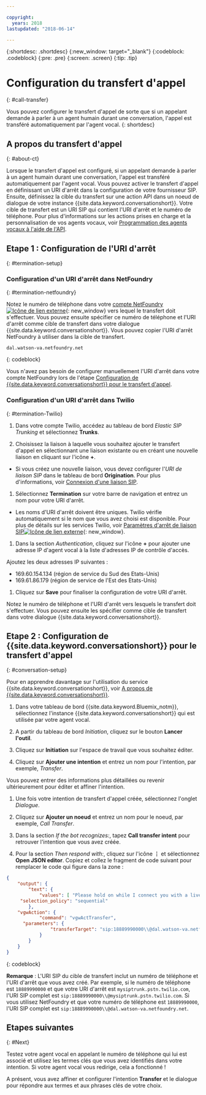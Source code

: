 ```yaml
---

copyright:
  years: 2018
lastupdated: "2018-06-14"

---
```


{:shortdesc: .shortdesc}
{:new_window: target="_blank"}
{:codeblock: .codeblock}
{:pre: .pre}
{:screen: .screen}
{:tip: .tip}


# Configuration du transfert d'appel
{: #call-transfer}

Vous pouvez configurer le transfert d'appel de sorte que si un appelant demande à parler à un agent humain durant une conversation, l'appel est transféré automatiquement par l'agent vocal.
{: shortdesc}

## A propos du transfert d'appel
{: #about-ct}

Lorsque le transfert d'appel est configuré, si un appelant demande à parler à un agent humain durant une conversation, l'appel est transféré automatiquement par l'agent vocal. Vous pouvez activer le transfert d'appel en définissant un URI d'arrêt dans la configuration de votre fournisseur SIP. Ensuite, définissez la cible du transfert sur une action API dans un noeud de dialogue de votre instance {{site.data.keyword.conversationshort}}. Votre cible de transfert est un URI SIP qui contient l'URI d'arrêt et le numéro de téléphone. Pour plus d'informations sur les actions prises en charge et la personnalisation de vos agents vocaux, voir [Programmation des agents vocaux à l'aide de l'API](api.html).

## Etape 1 : Configuration de l'URI d'arrêt
{: #termination-setup}

### Configuration d'un URI d'arrêt dans NetFoundry
{: #termination-netfoundry}

Notez le numéro de téléphone dans votre [compte NetFoundry![Icône de lien externe](../../icons/launch-glyph.svg "Icône de lien extern")](https://watson.netfoundry.io/watson-login){: new_window} vers lequel le transfert doit s'effectuer. Vous pouvez ensuite spécifier ce numéro de téléphone et l'URI d'arrêt comme cible de transfert dans votre dialogue {{site.data.keyword.conversationshort}}. Vous pouvez copier l'URI d'arrêt NetFoundry à utiliser dans la cible de transfert. 

```
dal.watson-va.netfoundry.net
```
{: codeblock}

Vous n'avez pas besoin de configurer manuellement l'URI d'arrêt dans votre compte NetFoundry lors de l'étape [Configuration de {{site.data.keyword.conversationshort}} pour le transfert d'appel](#conversation-setup).

### Configuration d'un URI d'arrêt dans Twilio
{: #termination-Twilio}

1. Dans votre compte Twilio, accédez au tableau de bord _Elastic SIP Trunking_ et sélectionnez **Trunks**.

1. Choisissez la liaison à laquelle vous souhaitez ajouter le transfert d'appel en sélectionnant une liaison existante ou en créant une nouvelle liaison en cliquant sur l'icône **+**.

  * Si vous créez une nouvelle liaison, vous devez configurer l'_URI de liaison SIP_ dans le tableau de bord **Origination**.  Pour plus d'informations, voir [Connexion d'une liaison SIP](connect-SIP.html).

1. Sélectionnez **Termination** sur votre barre de navigation et entrez un nom pour votre URI d'arrêt.

  * Les noms d'URI d'arrêt doivent être uniques. Twilio vérifie automatiquement si le nom que vous avez choisi est disponible. Pour plus de détails sur les services Twilio, voir [Paramètres d'arrêt de liaison SIP![Icône de lien externe](../../icons/launch-glyph.svg "Icône de lien externe")](https://www.twilio.com/docs/api/sip-trunking/getting-started#termination){: new_window}. 

1. Dans la section _Authentication_, cliquez sur l'icône **+** pour ajouter une adresse IP d'agent vocal à la liste d'adresses IP de contrôle d'accès.

  Ajoutez les deux adresses IP suivantes :
   * 169.60.154.134 (région de service du Sud des Etats-Unis)
   * 169.61.86.179 (région de service de l'Est des Etats-Unis)

1. Cliquez sur **Save** pour finaliser la configuration de votre URI d'arrêt.

Notez le numéro de téléphone et l'URI d'arrêt vers lesquels le transfert doit s'effectuer. Vous pouvez ensuite les spécifier comme cible de transfert dans votre dialogue {{site.data.keyword.conversationshort}}.


## Etape 2 : Configuration de {{site.data.keyword.conversationshort}} pour le transfert d'appel
{: #conversation-setup}

Pour en apprendre davantage sur l'utilisation du service {{site.data.keyword.conversationshort}}, voir [A propos de {{site.data.keyword.conversationshort}}](../conversation/index.html#about).

1. Dans votre tableau de bord {{site.data.keyword.Bluemix_notm}}, sélectionnez l'instance {{site.data.keyword.conversationshort}} qui est utilisée par votre agent vocal.

1. A partir du tableau de bord _Initiation_, cliquez sur le bouton **Lancer l'outil**.

1. Cliquez sur **Initiation** sur l'espace de travail que vous souhaitez éditer.

1. Cliquez sur **Ajouter une intention** et entrez un nom pour l'intention, par exemple, _Transfer_.

  Vous pouvez entrer des informations plus détaillées ou revenir ultérieurement pour éditer et affiner l'intention.

1. Une fois votre intention de transfert d'appel créée, sélectionnez l'onglet _Dialogue_.

1. Cliquez sur **Ajouter un noeud** et entrez un nom pour le noeud, par exemple, _Call Transfer_.

1. Dans la section _If the bot recognizes:_, tapez **Call transfer intent** pour retrouver l'intention que vous avez créée.

1. Pour la section _Then respond with:_, cliquez sur l'icône **&vellip;** et sélectionnez **Open JSON editor**. Copiez et collez le fragment de code suivant pour remplacer le code qui figure dans la zone :

```json
{
    "output": {
        "text": {
            "values": [ "Please hold on while I connect you with a live agent." ],
     "selection_policy": "sequential"
        },
    "vgwAction": {
            "command": "vgwActTransfer",
      "parameters": {
                "transferTarget": "sip:18889990000\\@dal.watson-va.netfoundry.net"
            }
        }
    }
}
```
{: codeblock}

**Remarque** : L'URI SIP du cible de transfert inclut un numéro de téléphone et l'URI d'arrêt que vous avez créé. Par exemple, si le numéro de téléphone est `18889990000` et que votre URI d'arrêt est `mysiptrunk.pstn.twilio.com`, l'URI SIP complet est `sip:18889990000\\@mysiptrunk.pstn.twilio.com`. Si vous utilisez NetFoundry et que votre numéro de téléphone est `18889990000`, l'URI SIP complet est `sip:18889990000\\@dal.watson-va.netfoundry.net`.

## Etapes suivantes
{: #Next}

Testez votre agent vocal en appelant le numéro de téléphone qui lui est associé et utilisez les termes clés que vous avez identifiés dans votre intention. Si votre agent vocal vous redirige, cela a fonctionné !

A présent, vous avez affiner et configurer l'intention **Transfer** et le dialogue pour répondre aux termes et aux phrases clés de votre choix.

